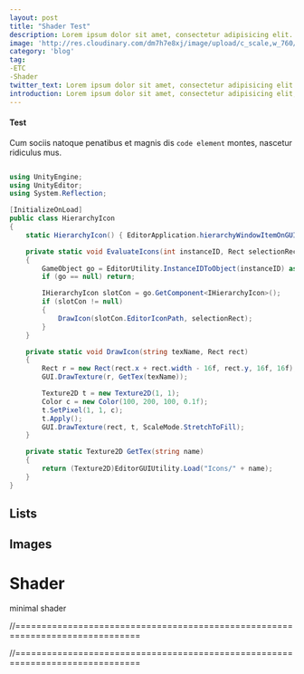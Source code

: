 ```yaml
---
layout: post
title: "Shader Test"
description: Lorem ipsum dolor sit amet, consectetur adipisicing elit.
image: 'http://res.cloudinary.com/dm7h7e8xj/image/upload/c_scale,w_760/v1504807239/morpheus_xdzgg1.jpg'
category: 'blog'
tag:
-ETC
-Shader
twitter_text: Lorem ipsum dolor sit amet, consectetur adipisicing elit.
introduction: Lorem ipsum dolor sit amet, consectetur adipisicing elit, sed do eiusmod tempor incididunt ut labore et dolore magna aliqua.
---
```


#### Test
Cum sociis natoque penatibus et magnis dis `code element` montes, nascetur ridiculus mus.

```cs

using UnityEngine;
using UnityEditor;
using System.Reflection;

[InitializeOnLoad]
public class HierarchyIcon
{
    static HierarchyIcon() { EditorApplication.hierarchyWindowItemOnGUI += EvaluateIcons; }

    private static void EvaluateIcons(int instanceID, Rect selectionRect)
    {
        GameObject go = EditorUtility.InstanceIDToObject(instanceID) as GameObject;
        if (go == null) return;

        IHierarchyIcon slotCon = go.GetComponent<IHierarchyIcon>();
        if (slotCon != null) 
        {
        	DrawIcon(slotCon.EditorIconPath, selectionRect); 
        }
    }

    private static void DrawIcon(string texName, Rect rect)
    {
        Rect r = new Rect(rect.x + rect.width - 16f, rect.y, 16f, 16f);
        GUI.DrawTexture(r, GetTex(texName));

        Texture2D t = new Texture2D(1, 1);
        Color c = new Color(100, 200, 100, 0.1f);
        t.SetPixel(1, 1, c);
        t.Apply();
        GUI.DrawTexture(rect, t, ScaleMode.StretchToFill);
    }

    private static Texture2D GetTex(string name)
    {
        return (Texture2D)EditorGUIUtility.Load("Icons/" + name);
    }
}

```

## Lists



## Images



# Shader

minimal shader

//==============================================================================

//==============================================================================